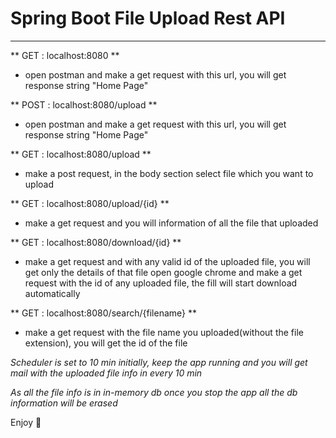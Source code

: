 # Spring Boot File Upload Rest API
---------------------------

** GET  : localhost:8080 **
* open postman and make a get request with this url, you will get response string "Home Page"

** POST : localhost:8080/upload **
* open postman and make a get request with this url, you will get response string "Home Page"

** GET  : localhost:8080/upload **
* make a post request, in the body section select file which you want to upload

** GET  : localhost:8080/upload/{id} **
* make a get request and you will information of all the file that uploaded

** GET  : localhost:8080/download/{id} **
* make a get request and with any valid id of the uploaded file, you will get only the details of that file
open google chrome and make a get request with the id of any uploaded file, the fill will start download automatically

** GET  : localhost:8080/search/{filename} **
* make a get request with the file name you uploaded(without the file extension), you will get the id of the file


_Scheduler is set to 10 min initially, keep the app running and you will get mail with the uploaded file info in every 10 min_

_As all the file info is in in-memory db once you stop the app all the db information will be erased_

Enjoy :tada:
